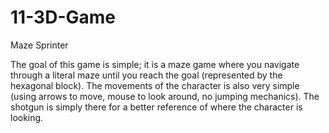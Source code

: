 # 11-3D-Game
Maze Sprinter

The goal of this game is simple; it is a maze game where you navigate through a literal maze until you reach the goal (represented by the hexagonal block). The movements of the character is also very simple (using arrows to move, mouse to look around, no jumping mechanics). The shotgun is simply there for a better reference of where the character is looking.
